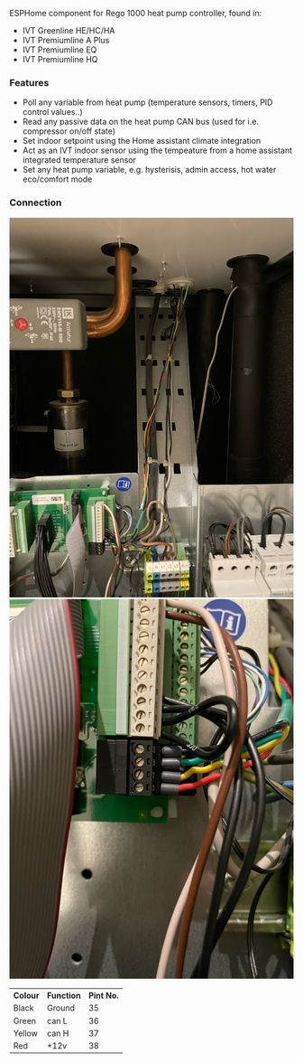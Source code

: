 ESPHome component for Rego 1000 heat pump controller, found in:
* IVT Greenline HE/HC/HA
* IVT Premiumline A Plus
* IVT Premiumline EQ
* IVT Premiumline HQ

### Features
* Poll any variable from heat pump (temperature sensors, timers, PID control values..)
* Read any passive data on the heat pump CAN bus (used for i.e. compressor on/off state)
* Set indoor setpoint using the Home assistant climate integration
* Act as an IVT indoor sensor using the tempeature from a home assistant integrated temperature sensor
* Set any heat pump variable, e.g. hysterisis, admin access, hot water eco/comfort mode

### Connection
![Connection overview](connection_overview.jpg)
![Connection](connection.jpg)

<table>
  <tr>
    <th>Colour</th>
    <th>Function</th>
    <th>Pint No.</th>
  </tr>
  <tr>
    <td>Black</td>
    <td>Ground</td>
    <td>35</td>
  </tr>
  <tr>
    <td>Green</td>
    <td>can L</td>
    <td>36</td>
  </tr>
  <tr>
    <td>Yellow</td>
    <td>can H</td>
    <td>37</td>
  </tr>
  <tr>
    <td>Red</td>
    <td>+12v</td>
    <td>38</td>
  </tr>
</table>
